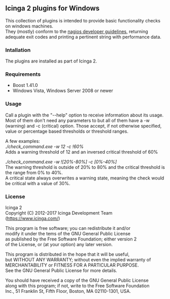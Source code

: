## Icinga 2 plugins for Windows

This collection of plugins is intended to provide basic functionality checks on windows machines.  
They (mostly) conform to the [nagios developer guidelines](https://nagios-plugins.org/doc/guidelines.html), 
returning adequate exit codes and printing a pertinent string with performance data.


### Intallation

The plugins are installed as part of Icinga 2.


### Requirements

- Boost 1.41.0
- Windows Vista, Windows Server 2008 or newer


### Usage

Call a plugin with the "--help" option to receive information about its usage.  
Most of them don't need any parameters to but all of them have a -w (warning) and -c (critical) option. 
Those accept, if not otherwise specified, value or percentage based thresholds or threshold ranges.  

A few examples:  
*./check_command.exe -w 12 -c !60%*  
Adds a warning threshold of 12 and an inversed critical threshold of 60%  

*./check_command.exe -w ![20%-80%] -c [0%-40%]*  
The warning threshold is outside of 20% to 80% and the critical threshold is the range from 0% to 40%.  
A critical state always overwrites a warning state, meaning the check would be critical with a value of 30%.


### License

Icinga 2  
Copyright (C) 2012-2017 Icinga Development Team (https://www.icinga.com/)

This program is free software; you can redistribute it and/or  
modify it under the tems of the GNU General Public License  
as published by the Free Software Foundation; either version 2  
of the License, or (at your option) any later version.

This program is distributed in the hope that it will be useful,  
but WITHOUT ANY WARRANTY; without even the implied warranty of  
MERCHANTABILITY or FITNESS FOR A PARTICULAR PURPOSE.  
See the GNU General Public License for more details.

 You should have received a copy of the GNU General Public License  
 along with this program; if not, write to the Free Software Foundation  
 Inc., 51 Franklin St, Fifth Floor, Boston, MA 02110-1301, USA.
